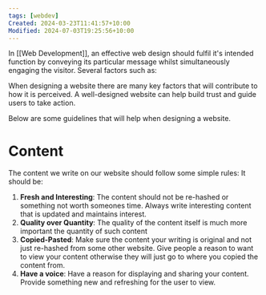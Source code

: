 ```yaml
---
tags: [webdev]
Created: 2024-03-23T11:41:57+10:00
Modified: 2024-07-03T19:25:56+10:00
---
```

In [[Web Development]], an effective web design should fulfil it's intended function by conveying its particular message whilst simultaneously engaging the visitor. Several factors such as:

When designing a website there are many key factors that will contribute to how it is perceived. A well-designed website can help build trust and guide users to take action. 

Below are some guidelines that will help when designing a website.

# Content
The content we write on our website should follow some simple rules: It should be:
1. **Fresh and Interesting**: The content should not be re-hashed or something not worth someones time. Always write interesting content that is updated and maintains interest.
2. **Quality over Quantity**: The quality of the content itself is much more important the quantity of such content
3. **Copied-Pasted**: Make sure the content your writing is original and not just re-hashed from some other website. Give people a reason to want to view your content otherwise they will just go to where you copied the content from.
4. **Have a voice**: Have a reason for displaying and sharing your content. Provide something new and refreshing for the user to view.

